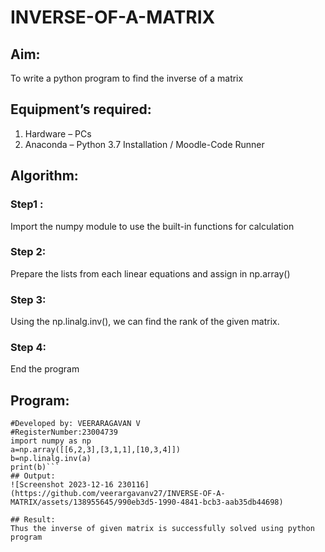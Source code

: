 # INVERSE-OF-A-MATRIX
## Aim:
To write a python program to find the inverse of a matrix
## Equipment’s required:
1. 	Hardware – PCs
2. 	Anaconda – Python 3.7 Installation / Moodle-Code Runner
## Algorithm:
### Step1 : 
Import the numpy module to use the built-in functions for calculation
### Step 2: 
Prepare the lists from each linear equations and assign in np.array()
### Step 3: 
Using the np.linalg.inv(), we can find the rank of the given matrix.
### Step 4: 
End the program
## Program:
```#Program to find the inverse of a matrix.
#Developed by: VEERARAGAVAN V
#RegisterNumber:23004739
import numpy as np
a=np.array([[6,2,3],[3,1,1],[10,3,4]])
b=np.linalg.inv(a)
print(b)```
## Output:
![Screenshot 2023-12-16 230116](https://github.com/veerargavanv27/INVERSE-OF-A-MATRIX/assets/138955645/990eb3d5-1990-4841-bcb3-aab35db44698)

## Result:
Thus the inverse of given matrix is successfully solved using python program

